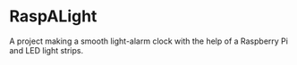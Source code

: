 # RaspALight
A project making a smooth light-alarm clock with the help of a Raspberry Pi and LED light strips.
